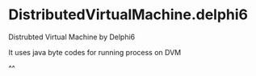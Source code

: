 # DistributedVirtualMachine.delphi6

Distrubted Virtual Machine by Delphi6

It uses java byte codes for running process on DVM

^^
